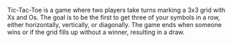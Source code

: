 Tic-Tac-Toe is a game where two players take turns marking a 3x3 grid with Xs and Os. The goal is to be the first to get three of your symbols in a row, either horizontally, vertically, or diagonally. The game ends when someone wins or if the grid fills up without a winner, resulting in a draw.
